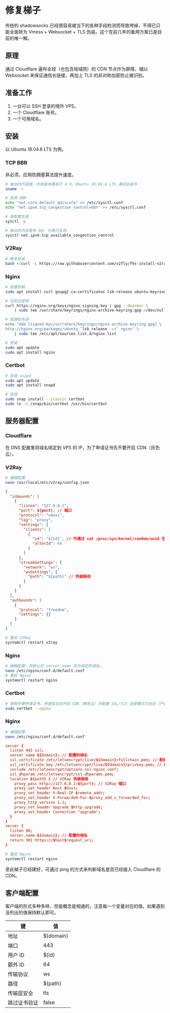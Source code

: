 # 修复梯子

传统的 shadowsocks 已经很容易被当下的各种手段检测而导致垮掉，不得已只能全面转为 Vmess + Websocket + TLS 伪装。这个在前几年的备用方案已是目前的唯一解。

## 原理

通过 Cloudflare 遍布全球（也包含局域网）的 CDN 节点作为屏障，辅以 Websocket 来保证通信长链接，再加上 TLS 的非对称加密防止被识别。

## 准备工作

1. 一台可以 SSH 登录的境外 VPS。
2. 一个 Cloudflare 账号。
3. 一个可用域名。

## 安装

以 Ubuntu 18.04.6 LTS 为例。

### TCP BBR

非必须，应用防拥塞算法提升速度。

```sh
# 输出的内容里，内核版本需高于 4.9，Ubuntu 18.04.6 LTS 满足此条件
uname -r

# 启用 BBR
echo "net.core.default_qdisc=fq" >> /etc/sysctl.conf
echo "net.ipv4.tcp_congestion_control=bbr" >> /etc/sysctl.conf

# 使配置生效
sysctl -p

# 输出的内容里有 bbr 代表已生效
sysctl net.ipv4.tcp_available_congestion_control
```

### V2Ray

```sh
# 脚本安装
bash <(curl -L https://raw.githubusercontent.com/v2fly/fhs-install-v2ray/master/install-release.sh)
```

### Nginx

```sh
# 前置依赖
sudo apt install curl gnupg2 ca-certificates lsb-release ubuntu-keyring

# 包验证密钥
curl https://nginx.org/keys/nginx_signing.key | gpg --dearmor \
    | sudo tee /usr/share/keyrings/nginx-archive-keyring.gpg >/dev/null

# 配置软件源
echo "deb [signed-by=/usr/share/keyrings/nginx-archive-keyring.gpg] \
http://nginx.org/packages/ubuntu `lsb_release -cs` nginx" \
    | sudo tee /etc/apt/sources.list.d/nginx.list

# 安装
sudo apt update
sudo apt install nginx
```

### Certbot

```sh
# 安装 snapd
sudo apt update
sudo apt install snapd

# 安装
sudo snap install --classic certbot
sudo ln -s /snap/bin/certbot /usr/bin/certbot
```

## 服务器配置

### Cloudflare

在 DNS 配置里将域名绑定到 VPS 的 IP，为了申请证书先不要开启 CDN（灰色云）。

### V2Ray

```sh
# 编辑配置
nano /usr/local/etc/v2ray/config.json
```
```json
{
  "inbounds": [
    {
      "listen": "127.0.0.1",
      "port": ${port}, // 端口
      "protocol": "vmess",
      "tag": "proxy",
      "settings": {
        "clients": [
          {
            "id": "${id}", // 可通过 cat /proc/sys/kernel/random/uuid 生成
            "alterId": 64
          }
        ]
      },
      "streamSettings": {
        "network": "ws",
        "wsSettings": {
          "path": "${path}" // 伪装路径
        }
      }
    }
  ],
  "outbounds": [
    {
      "protocol": "freedom",
      "settings": {}
    }
  ]
}
```

```sh
# 重启 V2Ray
systemctl restart v2ray
```

### Nginx

```sh
# 编辑配置，将默认的 server_name 改为绑定的域名。
nano /etc/nginx/conf.d/default.conf
# 重启 Nginx
systemctl restart nginx
```

### Certbot

```sh
# 按照步骤申请证书，申请成功后开启 CDN（黄色云）并配置 SSL/TLS 加密模式为完全（严格）
sudo certbot --nginx
```

### Nginx

```sh
# 编辑配置
nano /etc/nginx/conf.d/default.conf
```

```conf
server {
  listen 443 ssl;
  server_name ${domain}; // 配置的域名
  ssl_certificate /etc/letsencrypt/live/${domain}/fullchain.pem; // 配置的域名
  ssl_certificate_key /etc/letsencrypt/live/${domain}/privkey.pem; // 配置的域名
  include /etc/letsencrypt/options-ssl-nginx.conf;
  ssl_dhparam /etc/letsencrypt/ssl-dhparams.pem;
  location ${path} { // V2Ray 伪装路径
    proxy_pass http://127.0.0.1:${port}; // V2Ray 端口
    proxy_set_header Host $host;
    proxy_set_header X-Real-IP $remote_addr;
    proxy_set_header X-Forwarded-For $proxy_add_x_forwarded_for;
    proxy_http_version 1.1;
    proxy_set_header Upgrade $http_upgrade;
    proxy_set_header Connection "upgrade";
  }
}
server {
  listen 80;
  server_name ${domain}; // 配置的域名
  return 301 https://$host$request_uri;
}
```

```sh
# 重启 Nginx
systemctl restart nginx
```

至此梯子已经建好，可通过 ping 的方式来判断域名是否已经接入 Cloudflare 的 CDN。

## 客户端配置

客户端的形式多种多样，但是概念是相通的，注意每一个变量对应的值。如果遇到没列出的值保持默认即可。

键|值
-|-
地址|${domain}
端口|443
用户 ID|${id}
额外 ID|64
传输协议|ws
路径|${path}
传输层安全|tls
跳过证书验证|false

